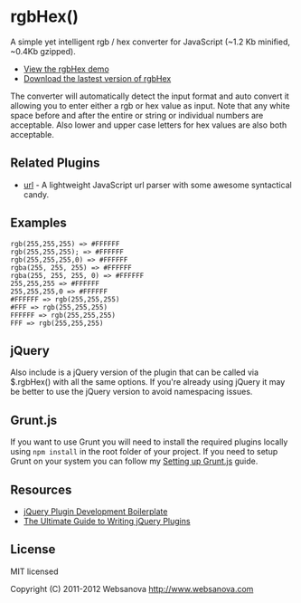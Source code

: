 # rgbHex()

A simple yet intelligent rgb / hex converter for JavaScript (~1.2 Kb minified, ~0.4Kb gzipped).

* [View the rgbHex demo](http://rgbhex.websanova.com)
* [Download the lastest version of rgbHex](https://github.com/websanova/rgbHex/tags)

The converter will automatically detect the input format and auto convert it allowing you to enter either a rgb or hex value as input.  Note that any white space before and after the entire or string or individual numbers are acceptable.  Also lower and upper case letters for hex values are also both acceptable.

## Related Plugins

* [url](https://github.com/websanova/js-url) - A lightweight JavaScript url parser with some awesome syntactical candy.


## Examples

```
rgb(255,255,255) => #FFFFFF
rgb(255,255,255); => #FFFFFF
rgb(255,255,255,0) => #FFFFFF
rgba(255, 255, 255) => #FFFFFF
rgba(255, 255, 255, 0) => #FFFFFF
255,255,255 => #FFFFFF
255,255,255,0 => #FFFFFF
#FFFFFF => rgb(255,255,255)
#FFF => rgb(255,255,255)
FFFFFF => rgb(255,255,255)
FFF => rgb(255,255,255)
```

## jQuery

Also include is a jQuery version of the plugin that can be called via $.rgbHex() with all the same options.  If you're already using jQuery it may be better to use the jQuery version to avoid namespacing issues.


## Grunt.js

If you want to use Grunt you will need to install the required plugins locally using `npm install` in the root folder of your project.  If you need to setup Grunt on your system you can follow my [Setting up Grunt.js](http://www.websanova.com/blog/javascript/how-to-setup-grunt) guide.


## Resources

* [jQuery Plugin Development Boilerplate](http://www.websanova.com/blog/jquery/jquery-plugin-development-boilerplate)
* [The Ultimate Guide to Writing jQuery Plugins](http://www.websanova.com/blog/jquery/the-ultimate-guide-to-writing-jquery-plugins)


## License

MIT licensed

Copyright (C) 2011-2012 Websanova http://www.websanova.com